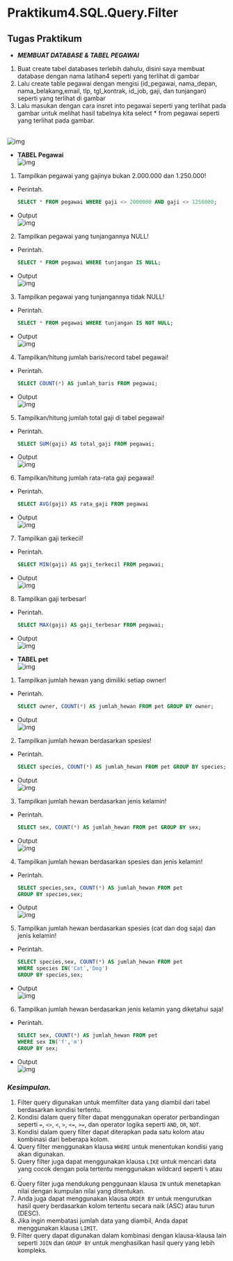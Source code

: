 # Praktikum4.SQL.Query.Filter

## **Tugas Praktikum**

- ***MEMBUAT DATABASE & TABEL PEGAWAI***<br>
1. Buat create tabel databases terlebih dahulu, disini saya membuat database dengan nama latihan4 seperti yang terlihat di gambar<br>
2. Lalu create table pegawai dengan mengisi (id_pegawai, nama_depan, nama_belakang,email, tlp, tgl_kontrak, id_job, gaji, dan tunjangan) seperti yang terlihat di gambar<br>
3. Lalu masukan dengan cara insret into pegawai seperti yang terlihat pada gambar untuk melihat hasil tabelnya kita select * from pegawai seperti yang terlihat pada gambar. <br><br>

![img](gambar/1.png)<br>
    
- **TABEL Pegawai**<br>
  ![img](gambar/2.png)<br>
1. Tampilkan pegawai yang gajinya bukan 2.000.000 dan 1.250.000!
  - Perintah.
    ```sql
    SELECT * FROM pegawai WHERE gaji <> 2000000 AND gaji <> 1250000;
    ```
  - Output<br>
    ![img](gambar/3.png)<br>
2. Tampilkan pegawai yang tunjangannya NULL!
  - Perintah.
    ```sql
    SELECT * FROM pegawai WHERE tunjangan IS NULL;
    ```
  - Output<br>
    ![img](gambar/4.png)<br>
3. Tampilkan pegawai yang tunjangannya tidak NULL!
  - Perintah.
    ```sql
    SELECT * FROM pegawai WHERE tunjangan IS NOT NULL;
    ```
  - Output<br>
    ![img](gambar/5.png)<br>
4. Tampilkan/hitung jumlah baris/record tabel pegawai!
  - Perintah.
    ```sql
    SELECT COUNT(*) AS jumlah_baris FROM pegawai;
    ```
  - Output<br>
    ![img](gambar/6.png)<br>
5. Tampilkan/hitung jumlah total gaji di tabel pegawai!
  - Perintah.
    ```sql
    SELECT SUM(gaji) AS total_gaji FROM pegawai;
    ```
  - Output<br>
    ![img](gambar/7.png)<br>
6. Tampilkan/hitung jumlah rata-rata gaji pegawai!
  - Perintah.
    ```sql
    SELECT AVG(gaji) AS rata_gaji FROM pegawai
    ```
  - Output<br>
    ![img](gambar/8.png)<br>
7. Tampilkan gaji terkecil!
  - Perintah.
    ```sql
    SELECT MIN(gaji) AS gaji_terkecil FROM pegawai;
    ```
  - Output<br>
    ![img](gambar/9.png)<br>
8. Tampilkan gaji terbesar!
  - Perintah.
    ```sql
    SELECT MAX(gaji) AS gaji_terbesar FROM pegawai;
    ```
  - Output<br>
    ![img](gambar/10.png)<br>



- **TABEL pet**<br>
  ![img](gambar/11.png)<br>
1. Tampilkan jumlah hewan yang dimiliki setiap owner!
  - Perintah.
    ```sql
    SELECT owner, COUNT(*) AS jumlah_hewan FROM pet GROUP BY owner;
    ```
  - Output<br>
    ![img](gambar/12.png)<br>
2. Tampilkan jumlah hewan berdasarkan spesies!
  - Perintah.
    ```sql
    SELECT species, COUNT(*) AS jumlah_hewan FROM pet GROUP BY species;
    ```
  - Output<br>
    ![img](gambar/13.png)<br>
3. Tampilkan jumlah hewan berdasarkan jenis kelamin!
  - Perintah.
    ```sql
    SELECT sex, COUNT(*) AS jumlah_hewan FROM pet GROUP BY sex;
    ```
  - Output<br>
    ![img](gambar/14.png)<br>
4. Tampilkan jumlah hewan berdasarkan spesies dan jenis kelamin!
  - Perintah.
    ```sql
    SELECT species,sex, COUNT(*) AS jumlah_hewan FROM pet
    GROUP BY species,sex;
    ```
  - Output<br>
    ![img](gambar/15.png)<br>
5. Tampilkan jumlah hewan berdasarkan spesies (cat dan dog saja) dan jenis kelamin!
  - Perintah.
    ```sql
    SELECT species,sex, COUNT(*) AS jumlah_hewan FROM pet
    WHERE species IN('Cat','Dog')
    GROUP BY species,sex;
    ```
  - Output<br>
    ![img](gambar/16.png)<br>
6. Tampilkan jumlah hewan berdasarkan jenis kelamin yang diketahui saja!
  - Perintah.
    ```sql
    SELECT sex, COUNT(*) AS jumlah_hewan FROM pet
    WHERE sex IN('f','m')
    GROUP BY sex;
    ```
  - Output<br>
    ![img](gambar/17.png)<br>

### *Kesimpulan.*

1. Filter query digunakan untuk memfilter data yang diambil dari tabel berdasarkan kondisi tertentu.
2. Kondisi dalam query filter dapat menggunakan operator perbandingan seperti `=`, `<>`, `<`, `>`, `<=`, `>=`, dan operator logika seperti `AND`, `OR`, `NOT`.
3. Kondisi dalam query filter dapat diterapkan pada satu kolom atau kombinasi dari beberapa kolom.
4. Query filter menggunakan klausa `WHERE` untuk menentukan kondisi yang akan digunakan.
5. Query filter juga dapat menggunakan klausa `LIKE` untuk mencari data yang cocok dengan pola tertentu menggunakan wildcard seperti `%` atau `_`.
6. Query filter juga mendukung penggunaan klausa `IN` untuk menetapkan nilai dengan kumpulan nilai yang ditentukan.
7. Anda juga dapat menggunakan klausa `ORDER BY` untuk mengurutkan hasil query berdasarkan kolom tertentu secara naik (ASC) atau turun (DESC).
8. Jika ingin membatasi jumlah data yang diambil, Anda dapat menggunakan klausa `LIMIT`.
9. Filter query dapat digunakan dalam kombinasi dengan klausa-klausa lain seperti `JOIN` dan `GROUP BY` untuk menghasilkan hasil query yang lebih kompleks.
